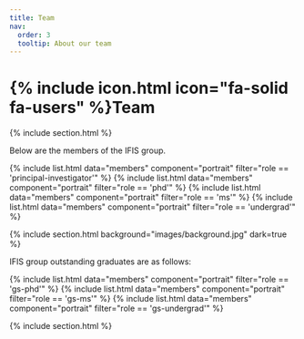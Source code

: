 ```yaml
---
title: Team
nav:
  order: 3
  tooltip: About our team
---
```


# {% include icon.html icon="fa-solid fa-users" %}Team

{% include section.html %}

Below are the members of the IFIS group.

<!--{% include list.html data="members" component="portrait" filter="role == 'pi'" %}-->

{% include list.html data="members" component="portrait" filter="role == 'principal-investigator'" %}
{% include list.html data="members" component="portrait" filter="role == 'phd'" %}
{% include list.html data="members" component="portrait" filter="role == 'ms'" %}
{% include list.html data="members" component="portrait" filter="role == 'undergrad'" %}

{% include section.html background="images/background.jpg" dark=true %}

IFIS group outstanding graduates are as follows:

{% include list.html data="members" component="portrait" filter="role == 'gs-phd'" %}
{% include list.html data="members" component="portrait" filter="role == 'gs-ms'" %}
{% include list.html data="members" component="portrait" filter="role == 'gs-undergrad'" %}

{% include section.html %}
